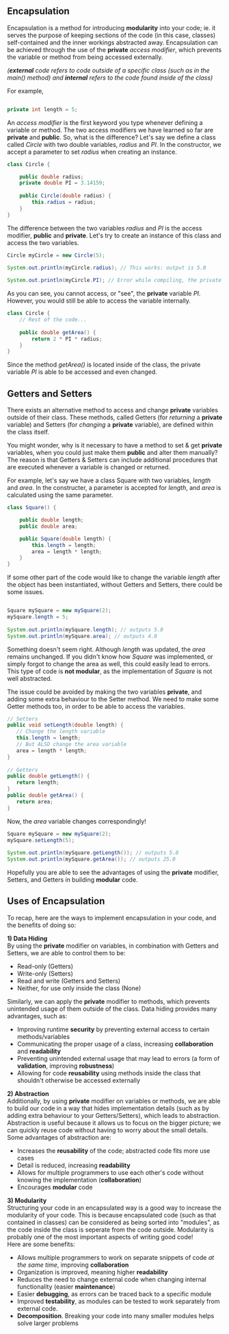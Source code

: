 ﻿
## Encapsulation
Encapsulation is a method for introducing **modularity** into your code; ie. it serves the purpose of keeping sections of the code (in this case, classes) self-contained and the inner workings abstracted away. 
Encapsulation can be achieved through the use of the **private** *access modifier*, which prevents the variable or method from being accessed externally.

*(**external** code refers to code outside of a specific class (such as in the main() method) and **internal** refers to the code found inside of the class)*

For example,
```java

private int length = 5;
```


An *access modifier* is the first keyword you type whenever defining a variable or method. The two access modifiers we have learned so far are **private** and **public**.
So, what is the difference?
Let's say we define a class called *Circle* with two double variables, *radius* and *PI*. In the constructor, we accept a parameter to set *radius* when creating an instance. 
```java
class Circle {

    public double radius;
    private double PI = 3.14159;
	
    public Circle(double radius) {
        this.radius = radius;
    }
}
```
The difference between the two variables *radius* and *PI* is the access modifier, **public** and **private**. Let's try to create an instance of this class and access the two variables.
```java
Circle myCircle = new Circle(5);

System.out.println(myCircle.radius); // This works: output is 5.0
	
System.out.println(myCircle.PI); // Error while compiling, the private variable "is not visible".
```

As you can see, you cannot access, or "see",  the **private** variable *PI*. However, you would still be able to access the variable internally.
```java
class Circle {
    // Rest of the code...
	    
    public double getArea() {
        return 2 * PI * radius;
    }
}
```
Since the method *getArea()* is located inside of the class, the private variable *PI* is able to be accessed and even changed. 

## Getters and Setters
There exists an alternative method to access and change **private** variables outside of their class. These methods, called Getters (for *returning* a **private** variable) and Setters (for *changing* a **private** variable), are defined within the class itself.

You might wonder, why is it necessary to have a method to set & get **private** variables, when you could just make them **public** and alter them manually? The reason is that Getters & Setters can include additional procedures that are executed whenever a variable is changed or returned. 

For example, let's say we have a class Square with two variables, *length* and *area*. In the constructer, a parameter is accepted for *length*, and *area* is calculated using the same parameter.
```java
class Square() {

    public double length;
    public double area;

    public Square(double length) {
        this.length = length;
        area = length * length;
    }
}

```
If some other part of the code would like to change the variable *length* after the object has been instantiated, without Getters and Setters, there could be some issues. 

```java

Square mySquare = new mySquare(2);
mySquare.length = 5;
	
System.out.println(mySquare.length); // outputs 5.0
System.out.println(mySquare.area); // outputs 4.0
```

Something doesn't seem right. Although *length* was updated, the *area* remains unchanged. If you didn't know how *Square* was implemented, or simply forgot to change the area as well, this could easily lead to errors. This type of code is **not modular**, as the implementation of *Square* is not well abstracted. 

The issue could be avoided by making the two variables **private**, and adding some extra behaviour to the Setter method. We need to make some Getter methods too, in order to be able to access the variables.

 ```java	
// Setters
 public void setLength(double length) {
	// Change the length variable
	this.length = length;
	// But ALSO change the area variable
	area = length * length;
}
	
// Getters
public double getLength() {
	return length;
}
public double getArea() {
	return area;
}

```

Now, the *area* variable changes correspondingly!
```java   
Square mySquare = new mySquare(2);
mySquare.setLength(5);
    
System.out.println(mySquare.getLength()); // outputs 5.0
System.out.println(mySquare.getArea()); // outputs 25.0
```
Hopefully you are able to see the advantages of using the **private** modifier, Setters, and Getters in building **modular** code.

## Uses of Encapsulation
To recap, here are the ways to implement encapsulation in your code, and the benefits of doing so:

**1) Data Hiding**\
By using the **private** modifier on variables, in combination with Getters and Setters, we are able to control them to be:
- Read-only (Getters)
- Write-only (Setters)
- Read and write (Getters and Setters)
- Neither, for use only inside the class (None)

Similarly, we can apply the **private** modifier to methods, which prevents unintended usage of them outside of the class.
Data hiding provides many advantages, such as:
- Improving runtime **security** by preventing external access to certain methods/variables
- Communicating the proper usage of a class, increasing **collaboration** and **readability**
- Preventing unintended external usage that may lead to errors (a form of **validation**, improving **robustness**)
- Allowing for code **reusability** using methods inside the class that shouldn't otherwise be accessed externally

**2) Abstraction**\
Additionally, by using **private** modifier on variables or methods, we are able to build our code in a way that hides implementation details (such as by adding extra behaviour to your Getters/Setters), which leads to abstraction.
Abstraction is useful because it allows us to focus on the bigger picture; we can quickly reuse code without having to worry about the small details.\
Some advantages of abstraction are:


- Increases the **reusability** of the code; abstracted code fits more use cases
- Detail is reduced, increasing **readability**
-  Allows for multiple programmers to use each other's code without knowing the implementation (**collaboration**)
- Encourages **modular** code

**3) Modularity**\
Structuring your code in an encapsulated way is a good way to increase the modularity of your code. This is because encapsulated code (such as that contained in classes) can be considered as being sorted into "modules", as the code inside the class is seperate from the code outside.
Modularity is probably one of the most important aspects of writing good code!\
Here are some benefits:
- Allows multiple programmers to work on separate snippets of code *at the same time*, improving **collaboration**
- Organization is improved, meaning higher **readability**
- Reduces the need to change external code when changing internal functionality (easier **maintenance**)
- Easier **debugging**, as errors can be traced back to a specific module
- Improved **testability**, as modules can be tested to work separately from external code.
- **Decomposition**. Breaking your code into many smaller modules helps solve larger problems
